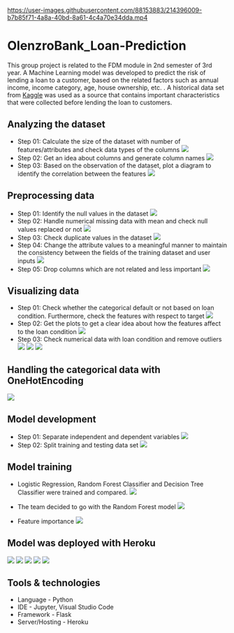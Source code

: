 

https://user-images.githubusercontent.com/88153883/214396009-b7b85f71-4a8a-40bd-8a61-4c4a70e34dda.mp4

# OlenzroBank_Loan-Prediction
This group project is related to the FDM module in 2nd semester of 3rd year. A Machine Learning model was developed to predict the risk of lending a loan to a customer, based on the related factors such as annual income, income category, age, house ownership, etc. . A historical data set from [Kaggle](https://www.kaggle.com/) was used as a source that contains important characteristics that were collected before lending the loan to customers. 

## Analyzing the dataset
- Step 01: Calculate the size of the dataset with number of features/attributes and check data types of the columns
![](images/s1.png)
- Step 02: Get an idea about columns and generate column names
![](images/s2.png)
- Step 03: Based on the observation of the dataset, plot a diagram to identify the correlation between the features
![](images/s3.png)

## Preprocessing data
- Step 01: Identify the null values in the dataset
![](images/pre1.png)
- Step 02: Handle numerical missing data with mean and check null values replaced or not
![](images/pre2.png)
- Step 03: Check duplicate values in the dataset
![](images/pre3.png)
- Step 04: Change the attribute values to a meaningful manner to maintain the consistency between the fields of the training dataset and user inputs
![](images/pre4.png)
- Step 05: Drop columns which are not related and less important
![](images/pre5.png)

## Visualizing data
- Step 01: Check whether the categorical default or not based on loan condition. Furthermore, check the features with respect to target 
![](images/v1.png)
- Step 02: Get the plots to get a clear idea about how the features affect to the loan condition
![](images/v2.png)
- Step 03: Check numerical data with loan condition and remove outliers
![](images/v3.png)
![](images/v3.1.png)
![](images/v3.2.png)

## Handling the categorical data with OneHotEncoding
![](images/onehotencoding.png)

## Model development
- Step 01: Separate independent and dependent variables
![](images/m1.png)
- Step 02: Split training and testing data set
![](images/m2.png)

## Model training
- Logistic Regression, Random Forest Classifier and Decision Tree Classifier were trained and compared. 
![](images/compare.png)

- The team decided to go with the Random Forest model
![](images/rfc.png)

- Feature importance 
![](images/fi.png)

## Model was deployed with Heroku
![](images/o_home.png)
![](images/o_form.png)
![](images/o_fill.png)
![](images/o_good.png)
![](images/o_bad.png)


## Tools & technologies
- Language - Python
- IDE - Jupyter, Visual	Studio	Code
- Framework - Flask
- Server/Hosting - Heroku

